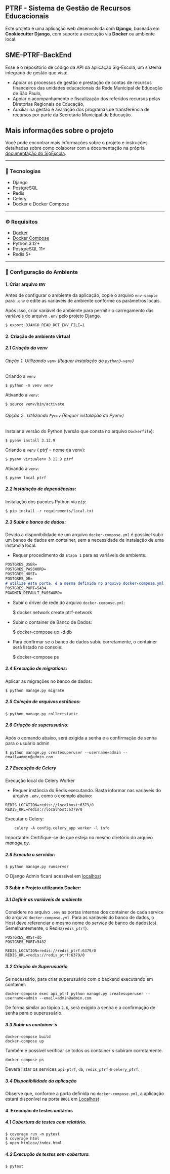 ## PTRF - Sistema de Gestão de Recursos Educacionais

Este projeto é uma aplicação web desenvolvida com **Django**, baseada em **Cookiecutter Django**, com suporte a execução via **Docker** ou ambiente local.


## SME-PTRF-BackEnd

Esse é o repositório de código da API da aplicação Sig-Escola, um sistema integrado de gestão que visa:

- Apoiar os processos de gestão e prestação de contas de recursos financeiros das unidades educacionais da Rede Municipal de Educação de São Paulo,
- Apoiar o acompanhamento e fiscalização dos referidos recursos pelas Diretorias Regionais de Educação,
- Auxiliar na gestão e avaliação dos programas de transferência de recursos por parte da Secretaria Municipal de Educação.

## Mais informações sobre o projeto

Você pode encontrar mais informações sobre o projeto e instruções detalhadas sobre como colaborar com a documentação na própria [documentação do SigEscola](https://sig-escola.sme.prefeitura.sp.gov.br/docs/). 

---

### 🚀 Tecnologias

- Django
- PostgreSQL
- Redis
- Celery
- Docker e Docker Compose

---

### ⚙️ Requisitos

- [Docker](https://www.docker.com/get-started)
- [Docker Compose](https://docs.docker.com/compose/)
- Python 3.12+
- PostgreSQL 11+
- Redis 5+

---

### 🔧 Configuração do Ambiente

#### 1. Criar arquivo `ENV`
Antes de configurar o ambiente da aplicação, copie o arquivo `env-sample` para `.env` e edite as variáveis de ambiente conforme os parâmetros locais.

Após isso, criar variável de ambiente para permitir o carregamento das variáveis do arquivo `.env` pelo projeto Django.

    $ export DJANGO_READ_DOT_ENV_FILE=1


#### 2. Criação de ambiente virtual

##### 2.1 Criação da venv

###### *Opção 1*. Utilizando `venv` (Requer instalação do `python3-venv`)

Criando a `venv`

    $ python -m venv venv

Ativando a `venv`:

    $ source venv/bin/activate


###### *Opção 2* . Utilizando `Pyenv` (Requer instalação do Pyenv)
Instalar a versão do Python (versão que consta no arquivo `Dockerfile`):

    $ pyenv install 3.12.9

Criando a `venv` ( _ptrf_ = nome da venv):

    $ pyenv virtualenv 3.12.9 ptrf

Ativando a `venv`:

    $ pyenv local ptrf


##### 2.2 Instalação de dependências:
Instalação dos pacotes Python via `pip`:

    $ pip install -r requirements/local.txt


##### 2.3 Subir o banco de dados:
Devido a disponibilidade de um arquivo `docker-compose.yml` é possível subir
um banco de dados em container, sem a necessidade de instalação de uma instância local.
- Requer procedimento da `Etapa 1` para as variáveis de ambiente:
```markdown
POSTGRES_USER=
POSTGRES_PASSWORD=
POSTGRES_HOST=
POSTGRES_DB=
# utilize esta porta, é a mesma definida no arquivo docker-compose.yml para o container "db"
POSTGRES_PORT=5434
PGADMIN_DEFAULT_PASSWORD=
```

- Subir o driver de rede do arquivo `docker-compose.yml`:

    $ docker network create ptrf-network

- Subir o container de Banco de Dados:

    $ docker-compose up -d db

- Para confirmar se o banco de dados subiu corretamente, o container será listado no console:

    $ docker-compose ps

##### 2.4 Execução de migrations:
Aplicar as migrações no banco de dados:

    $ python manage.py migrate

##### 2.5 Coleção de arquivos estáticos:

    $ python manage.py collectstatic

##### 2.6 Criação de superusuário:
Após o comando abaixo, será exigida a senha e a confirmação de senha para o usuário admin

    $ python manage.py createsuperuser --username=admin --email=admin@admin.com

##### 2.7 Execução de Celery
Execução local do Celery Worker
- Requer instância do Redis executando. Basta informar nas variáveis do arquivo `.env`, como o exemplo abaixo:
```
REDIS_LOCATION=redis://localhost:6379/0
REDIS_URL=redis://localhost:6379/0
```

Executar o Celery:
```shell
    celery -A config.celery_app worker -l info
```
Importante: Certifique-se de que esteja no mesmo diretório do arquivo *manage.py*.


##### 2.8 Executa o servidor:
    $ python manage.py runserver

O Django Admin ficará acessível em [localhost](`http://localhost:8000/admin/`)


#### 3 Subir o Projeto utilizando Docker:
##### 3.1 Definir as variáveis de ambiente
Considere no arquivo `.env` as portas internas dos container de cada service do arquivo `docker-compose.yml`.
Para as variáveis do banco de dados, o Host deve referenciar o mesmo nome do *service* de banco de dados(`db`). Semelhantemente, o Redis(`redis_ptrf`).
```
POSTGRES_HOST=db
POSTGRES_PORT=5432

REDIS_LOCATION=redis://redis_ptrf:6379/0
REDIS_URL=redis://redis_ptrf:6379/0
```

##### 3.2 Criação de Superusuário
Se necessário, para criar superusuário com o backend executando em container:
```shell
docker-compose exec api_ptrf python manage.py createsuperuser --username=admin --email=admin@admin.com
```
De forma similar ao tópico `2.6`, será exigido a senha e a confirmação de senha para o superusuário.

##### 3.3 Subir os container`s
```shell
docker-compose build
docker-compose up
```

Também é possível verificar se todos os container`s subiram corretamente.
```shell
docker-compose ps
```
Deverá listar os services `api-ptrf`, `db`, `redis_ptrf` e `celery_ptrf`.

##### 3.4 Disponibilidade da aplicação
Observe que, conforme a porta definida no `docker-compose.yml`, a aplicação estará disponível na porta `8001` em [Localhost]('http://localhost:8001/')




#### 4. Execução de testes unitários

##### 4.1 Cobertura de testes com relatório.
    $ coverage run -m pytest
    $ coverage html
    $ open htmlcov/index.html

##### 4.2 Execução de testes sem cobertura.
    $ pytest

